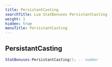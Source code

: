 ```yaml
---
title: PersistantCasting
searchTitle: Lua StatBonuses PersistantCasting
weight: 1
hidden: true
menuTitle: PersistantCasting
---
```

## PersistantCasting
```lua
StatBonuses:PersistantCasting(); -- number
```
